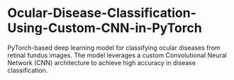 # Ocular-Disease-Classification-Using-Custom-CNN-in-PyTorch
PyTorch-based deep learning model for classifying ocular diseases from retinal fundus images. The model leverages a custom Convolutional Neural Network (CNN) architecture to achieve high accuracy in disease classification.
